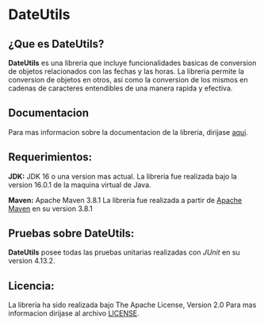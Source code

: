 # DateUtils

## ¿Que es DateUtils?
									
**DateUtils** es una libreria que incluye funcionalidades basicas de conversion de objetos relacionados 
con las fechas y las horas. La libreria permite la conversion de objetos en otros, asi como la conversion 
de los mismos en cadenas de caracteres entendibles de una manera rapida y efectiva.
		 
## Documentacion
									
Para mas informacion sobre la documentacion de la libreria, dirijase [aqui](docs/index.md).
		
## Requerimientos:

**JDK:**
JDK 16 o una version mas actual.
La libreria fue realizada bajo la version 16.0.1 de la maquina virtual de Java.

**Maven:**
Apache Maven 3.8.1
La libreria fue realizada a partir de [Apache Maven](https://maven.apache.org/) en su version 3.8.1
		
## Pruebas sobre DateUtils:
		
**DateUtils** posee todas las pruebas unitarias realizadas con *JUnit* en su version 4.13.2.
		
## Licencia:

La libreria ha sido realizada bajo The Apache License, Version 2.0 Para mas informacion dirijase 
al archivo [LICENSE](LICENSE).

